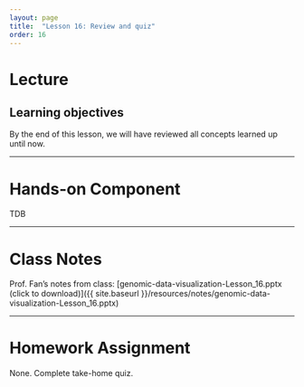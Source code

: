 ```yaml
---
layout: page
title:  "Lesson 16: Review and quiz"
order: 16
---
```


# Lecture

## Learning objectives

By the end of this lesson, we will have reviewed all concepts learned up until now. 

---

# Hands-on Component

TDB

---

# Class Notes

Prof. Fan’s notes from class: [genomic-data-visualization-Lesson_16.pptx (click to download)]({{ site.baseurl }}/resources/notes/genomic-data-visualization-Lesson_16.pptx)

---

# Homework Assignment

None. Complete take-home quiz. 
